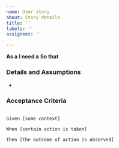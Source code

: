 ```yaml
---
name: User story
about: Story details
title: ''
labels: ''
assignees: ''

---
```


**As a**
**I need a**
**So that**

### Details and Assumptions 
*

### Acceptance Criteria

 ```gherkin

 Given [some context]

 When [certain action is taken]

 Then [the outcome of action is observed]

 ```
